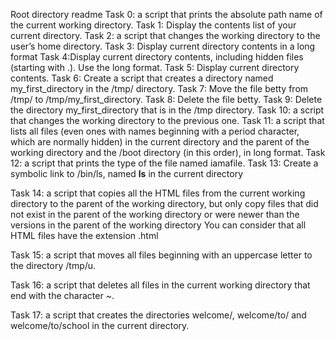 Root directory readme
Task 0:  a script that prints the absolute path name of the current working directory.
Task 1: Display the contents list of your current directory.
Task 2: a script that changes the working directory to the user’s home directory.
Task 3: Display current directory contents in a long format
Task 4:Display current directory contents, including hidden files (starting with .). Use the long format.
Task 5: Display current directory contents.
Task 6: Create a script that creates a directory named my_first_directory in the /tmp/ directory.
Task 7: Move the file betty from /tmp/ to /tmp/my_first_directory.
Task 8: Delete the file betty.
Task 9: Delete the directory my_first_directory that is in the /tmp directory.
Task 10: a script that changes the working directory to the previous one.
Task 11: a script that lists all files (even ones with names beginning with a period character, which are normally hidden) in the current directory and the parent of the working directory and the /boot directory (in this order), in long format.
Task 12: a script that prints the type of the file named iamafile.
Task 13: Create a symbolic link to /bin/ls, named __ls__ in the current directory

Task 14: a script that copies all the HTML files from the current working directory to the parent of the working directory, but only copy files that did not exist in the parent of the working directory or were newer than the versions in the parent of the working directory
You can consider that all HTML files have the extension .html 

Task 15: a script that moves all files beginning with an uppercase letter to the directory /tmp/u.

Task 16: a script that deletes all files in the current working directory that end with the character ~.

Task 17:  a script that creates the directories welcome/, welcome/to/ and welcome/to/school in the current directory.

